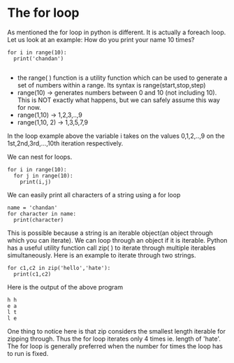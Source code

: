 # The for loop
As mentioned the for loop in python is different. It is actually a foreach loop. Let us look at an example:
How do you print your name 10 times?
```
for i in range(10):
  print('chandan')
  
```
* the range( ) function is a utility function which can be used to generate a set of numbers within a range. Its syntax is range(start,stop,step)
* range(10) -> generates numbers between 0 and 10 (not including 10). This is NOT exactly what happens, but we can safely assume this way for now.
* range(1,10) -> 1,2,3,..,9
* range(1,10, 2) -> 1,3,5,7,9


In the loop example above the variable i takes on the values 0,1,2,..,9 on the 1st,2nd,3rd,...,10th iteration respectively.

We can nest for loops.
```
for i in range(10):
  for j in range(10):
    print(i,j)
```
We can easily print all characters of a string using a for loop
```
name = 'chandan'
for character in name:
  print(character)
```
This is possible because a string is an iterable object(an object through which you can iterate). We can loop through an object if it is iterable.
Python has a useful utility function call zip( ) to iterate through multiple iterables simultaneously. Here is an example to iterate through two strings.
```
for c1,c2 in zip('hello','hate'):
  print(c1,c2)
```
Here is the output of the above program
```
h h
e a
l t
l e
```
One thing to notice here is that zip considers the smallest length iterable for zipping through. Thus the for loop iterates only 4 times ie. length of 'hate'.
The for loop is generally preferred when the number for times the loop has to run is fixed.